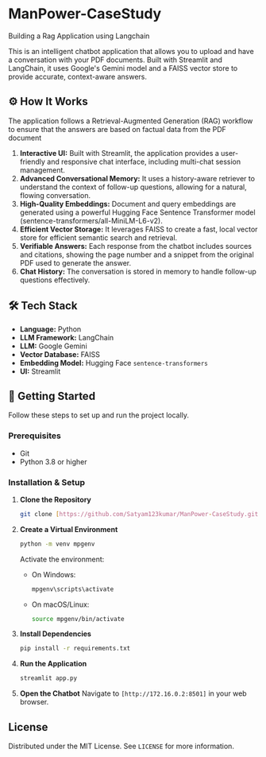 # ManPower-CaseStudy
Building a Rag Application using Langchain

This is an intelligent chatbot application that allows you to upload and have a conversation with your PDF documents.
Built with Streamlit and LangChain, it uses Google's Gemini model and a FAISS vector store to provide accurate, context-aware answers.

## ⚙️ How It Works

The application follows a Retrieval-Augmented Generation (RAG) workflow to ensure that the answers are based on factual data from the PDF document

1. **Interactive UI:** Built with Streamlit, the application provides a user-friendly and responsive chat interface, including multi-chat session management.
2. **Advanced Conversational Memory:** It uses a history-aware retriever to understand the context of follow-up questions, allowing for a natural, flowing conversation.
3. **High-Quality Embeddings:** Document and query embeddings are generated using a powerful Hugging Face Sentence Transformer model (sentence-transformers/all-MiniLM-L6-v2).
4. **Efficient Vector Storage:** It leverages FAISS to create a fast, local vector store for efficient semantic search and retrieval.
5. **Verifiable Answers:** Each response from the chatbot includes sources and citations, showing the page number and a snippet from the original PDF used to generate the answer.
6.  **Chat History:** The conversation is stored in memory to handle follow-up questions effectively.

## 🛠️ Tech Stack

* **Language:** Python
* **LLM Framework:** LangChain
* **LLM:** Google Gemini
* **Vector Database:** FAISS
* **Embedding Model:** Hugging Face `sentence-transformers`
* **UI:** Streamlit

## 🚀 Getting Started

Follow these steps to set up and run the project locally.

### Prerequisites

* Git
* Python 3.8 or higher

### Installation & Setup

1.  **Clone the Repository**
    ```sh
    git clone [https://github.com/Satyam123kumar/ManPower-CaseStudy.git]
    ```

2.  **Create a Virtual Environment**
    ```sh
    python -m venv mpgenv
    ```
    Activate the environment:
    * On Windows:
        ```sh
        mpgenv\scripts\activate
        ```
    * On macOS/Linux:
        ```sh
        source mpgenv/bin/activate
        ```

3.  **Install Dependencies**
    ```sh
    pip install -r requirements.txt
    ```

4.  **Run the Application**
    ```sh
    streamlit app.py
    ```

7.  **Open the Chatbot**
    Navigate to `[http://172.16.0.2:8501]` in your web browser.

## License

Distributed under the MIT License. See `LICENSE` for more information.

